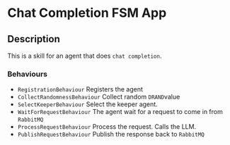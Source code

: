 # Chat Completion FSM App

## Description
This is a skill for an agent that does `chat completion`. 


### Behaviours
- `RegistrationBehaviour`
    Registers the agent
- `CollectRandomnessBehaviour`
    Collect random `DRAND`value
- `SelectKeeperBehaviour`
    Select the keeper agent.
- `WaitForRequestBehaviour`
    The agent wait for a request to come in from `RabbitMQ`
- `ProcessRequestBehaviour`
    Process the request. Calls the LLM.
- `PublishRequestBehaviour`
    Publish the response back to `RabbitMQ`

